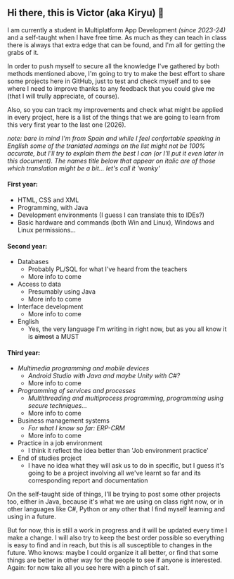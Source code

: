 ## Hi there, this is Victor (aka Kiryu) 👋

I am currently a student in Multiplatform App Development *(since 2023-24)* and a self-taught when I have free time. As much as they can teach in class there is always that extra edge that can be found, and I'm all for getting the grabs of it.

In order to push myself to secure all the knowledge I've gathered by both methods mentioned above, I'm going to try to make the best effort to share some projects here in GitHub, just to test and check myself and to see where I need to improve thanks to any feedback that you could give me (that I will trully appreciate, of course).

Also, so you can track my improvements and check what might be applied in every project, here is a list of the things that we are going to learn from this very first year to the last one (2026).

*note: bare in mind I'm from Spain and while I feel confortable speaking in English some of the tranlated namings on the list might not be 100% accurate, but I'll try to explain them the best I can (or I'll put it even later in this document). The names title below that appear on italic are of those which translation might be a bit... let's call it 'wonky'*

#### First year:
- HTML, CSS and XML
- Programming, with Java
- Development environments (I guess I can translate this to IDEs?)
- Basic hardware and commands (both Win and Linux), Windows and Linux permissions...

#### Second year:
- Databases
  - Probably PL/SQL for what I've heard from the teachers
  - More info to come
- Access to data
  - Presumably using Java
  - More info to come
- Interface development
  - More info to come
- English
  - Yes, the very language I'm writing in right now, but as you all know it is ~~almost~~ a MUST

#### Third year:
- *Multimedia programming and mobile devices*
  - *Android Studio with Java and maybe Unity with C#?*
  - More info to come
- *Programming of services and processes*
  - *Multithreading and multiprocess programming, programming using secure techniques...*
  - More info to come
- Business management systems
  - *For what I know so far: ERP-CRM*
  - More info to come
- Practice in a job environment
  - I think it reflect the idea better than 'Job environment practice'
- End of studies project
  - I have no idea what they will ask us to do in specific, but I guess it's going to be a project involving all we've learnt so far and its corresponding report and documentation
 
On the self-taught side of things, I'll be trying to post some other projects too, either in Java, because it's what we are using on class right now, or in other languages like C#, Python or any other that I find myself learning and using in a future.

But for now, this is still a work in progress and it will be updated every time I make a change. I will also try to keep the best order possible so everything is easy to find and in reach, but this is all susceptible to changes in the future. Who knows: maybe I could organize it all better, or find that some things are better in other way for the people to see if anyone is interested. Again: for now take all you see here with a pinch of salt.
